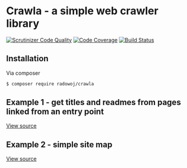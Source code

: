 # Crawla - a simple web crawler library

[![Scrutinizer Code Quality](https://scrutinizer-ci.com/g/radowoj/crawla/badges/quality-score.png?b=master)](https://scrutinizer-ci.com/g/radowoj/crawla/?branch=master) [![Code Coverage](https://scrutinizer-ci.com/g/radowoj/crawla/badges/coverage.png?b=master)](https://scrutinizer-ci.com/g/radowoj/crawla/?branch=master) [![Build Status](https://scrutinizer-ci.com/g/radowoj/crawla/badges/build.png?b=master)](https://scrutinizer-ci.com/g/radowoj/crawla/build-status/master)

## Installation

Via composer

```bash
$ composer require radowoj/crawla
```

## Example 1 - get titles and readmes from pages linked from an entry point
[View source](examples/crawler.php)

## Example 2 - simple site map
[View source](examples/sitemap.php)
